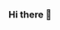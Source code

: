 ### Hi there 👋

<!--
**TaniaGuadalupeLopezMendoza12/TaniaGuadalupeLopezMendoza12** is a ✨ _special_ ✨ repository because its `README.md` (this file) appears on your GitHub profile.**
### Hola Gracias por ver
- Donde encontrarme:
- [correo](tani.02g@gmail.com)


